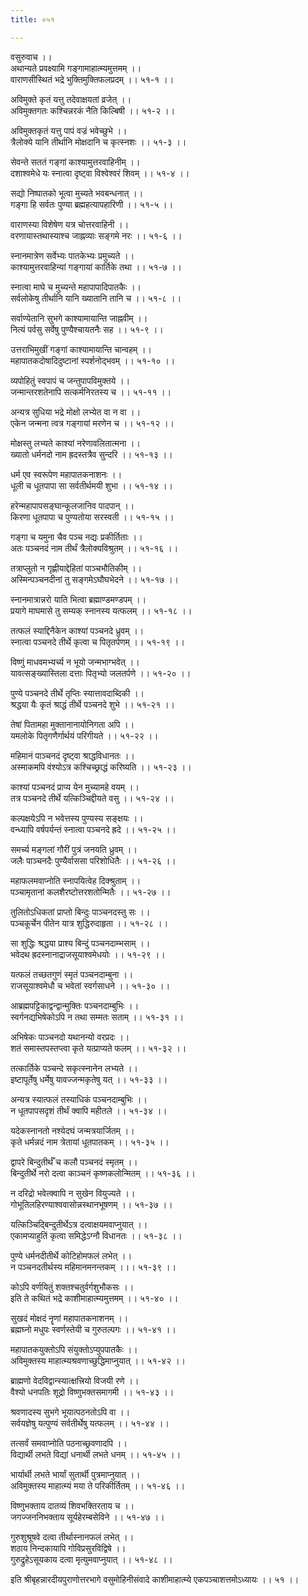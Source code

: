 ```yaml
---
title: ०५१

---
```

वसुरुवाच ।।  
अथान्यते प्रवक्ष्यामि गङ्गामाहात्म्यमुत्तमम् ।।  
वाराणसीस्थितं भद्रे भुक्तिमुक्तिफलप्रदम् ।। ५१-१ ।।  
  
अविमुक्ते कृतं यत्तु तदेवाक्षयतां व्रजेत् ।।  
अविमुक्तगतः कश्चिन्नरकं नैति किल्बिषी ।। ५१-२ ।।  
  
अविमुक्तकृतं यत्तु पापं वज्रं भवेच्छुभे ।।  
त्रैलोक्ये यानि तीर्थानि मोक्षदानि च कृत्स्नशः ।। ५१-३ ।।  
  
सेवन्ते सततं गङ्गां काश्यामुत्तरवाहिनीम् ।।  
दशाश्वमेधे यः स्नात्वा दृष्ट्वा विश्वेश्वरं शिवम् ।। ५१-४ ।।  
  
सद्यो निष्पातको भूत्वा मुच्यते भवबन्धनात् ।।  
गङ्गा हि सर्वतः पुण्या ब्रह्महत्यापहारिणी ।। ५१-५ ।।  
  
वाराणस्या विशेषेण यत्र चोत्तरवाहिनी ।।  
वरणायास्तथास्याश्च जाह्नव्याः सङ्गमे नरः ।। ५१-६ ।।  
  
स्नानमात्रेण सर्वेभ्यः पातकेभ्यः प्रमुच्यते ।।  
काश्यामुत्तरवाहिन्यां गङ्गायां कार्तिके तथा ।। ५१-७ ।।  
  
स्नात्वा माघे च मुच्यन्ते महापापादिपातकैः ।।  
सर्वलोकेषु तीर्थानि यानि ख्यातानि तानि च ।। ५१-८ ।।  
  
सर्वाण्येतानि सुभगे काश्यामायान्ति जाह्नवीम् ।।  
नित्यं पर्वसु सर्वेषु पुण्यैश्चायतनैः सह ।। ५१-९ ।।  
  
उत्तराभिमुखीं गङ्गां काश्यामायान्ति चान्वहम् ।।  
महापातकदोषादिदुष्टानां स्पर्शनोद्भवम् ।। ५१-१० ।।  
  
व्यपोहितुं स्वपापं च जन्तुपापविमुक्तये ।।  
जन्मान्तरशतेनापि सत्कर्मनिरतस्य च ।। ५१-११ ।।  
  
अन्यत्र सुधिया भद्रे मोक्षो लभ्येत वा न वा ।।  
एकेन जन्मना त्वत्र गङ्गायां मरणेन च ।। ५१-१२ ।।  
  
मोक्षस्तु लभ्यते काश्यां नरेणावलितात्मना ।।  
ख्यातो धर्मनदो नाम ह्रदस्तत्रैव सुन्दरि ।। ५१-१३ ।।  
  
धर्म एव स्वरूपेण महापातकनाशनः ।।  
धूली च धूतपापा सा सर्वतीर्थमयी शुभा ।। ५१-१४ ।।  
  
हरेन्महापापसङ्घान्कूलजानिव पादपान् ।।  
किरणा धूतपापा च पुण्यतोया सरस्वती ।। ५१-१५ ।।  
  
गङ्गा च यमुना चैव पञ्च नद्यः प्रकीर्तिताः ।।  
अतः पञ्चनदं नाम तीर्थं त्रैलोक्यविश्रुतम् ।। ५१-१६ ।।  
  
तत्राप्लुतो न गृह्णीयाद्देहितां पाञ्चभौतिकीम् ।।  
अस्मिन्पञ्चनदीनां तु सङ्गमेऽघौघभेदने ।। ५१-१७ ।।  
  
स्नानमात्रान्नरो याति भित्वा ब्रह्माण्डमण्डपम् ।।  
प्रयागे माघमासे तु सम्यक् स्नानस्य यत्फलम् ।। ५१-१८ ।।  
  
तत्फलं स्याद्दिनैकेन काश्यां पञ्चनदे ध्रुवम् ।।  
स्नात्वा पञ्चनदे तीर्थे कृत्वा च पितृतर्पणम् ।। ५१-१९ ।।  
  
विष्णुं माधवमभ्यर्च्य न भूयो जन्मभाग्भवेत् ।।  
यावत्सङ्ख्यास्तिला दत्ताः पितृभ्यो जलतर्पणे ।। ५१-२० ।।  
  
पुण्ये पञ्चनदे तीर्थे तृप्तिः स्यात्तावदाब्दिकी ।।  
श्रद्धया यैः कृतं श्राद्धं तीर्थे पञ्चनदे शुभे ।। ५१-२१ ।।  
  
तेषां पितामहा मुक्तानानायोनिगता अपि ।।  
यमलोके पितृगणैर्गार्थयं परिगीयते ।। ५१-२२ ।।  
  
महिमानं पाञ्चनदं दृष्ट्वा श्राद्धविधानतः ।।  
अस्माकमपि वंश्योऽत्र कश्चिच्छ्राद्धं करिष्यति ।। ५१-२३ ।।  
  
काश्यां पञ्चनदं प्राप्य येन मुच्यामहे वयम् ।।  
तत्र पञ्चनदे तीर्थे यत्किञ्चिद्दीयते वसु ।। ५१-२४ ।।  
  
कल्पक्षयेऽपि न भवेत्तस्य पुण्यस्य सङ्क्षयः ।।  
वन्ध्यापि वर्षपर्यन्तं स्नात्वा पञ्चनदे ह्रदे ।। ५१-२५ ।।  
  
समर्च्य मङ्गलां गौरीं पुत्रं जनयति ध्रुवम् ।।  
जलैः पाञ्चनदैः पुण्यैर्वाससा परिशोधितैः ।। ५१-२६ ।।  
  
महाफलमवाप्नोति स्नापयित्वेह दिक्श्रुताम् ।।  
पञ्चामृतानां कलशैरष्टोत्तरशतोन्मितैः ।। ५१-२७ ।।  
  
तुलितोऽधिकतां प्राप्तो बिन्दुः पाञ्चनदस्तु सः ।।  
पञ्चकूर्चेन पीतेन यात्र शुद्धिरुदाहृता ।। ५१-२८ ।।  
  
सा शुद्धिः श्रद्धया प्राश्य बिन्दुं पञ्चनदाम्भसाम् ।।  
भवेदथ ह्रदस्नानाद्राजसूयाश्वमेधयोः ।। ५१-२९ ।।  
  
यत्फलं तच्छतगुणं स्मृतं पञ्चनदाम्बुना ।।  
राजसूयाश्वमेधौ च भवेतां स्वर्गसाधने ।। ५१-३० ।।  
  
आब्रह्मपट्टिकाद्वन्द्वान्मुक्तिः पञ्चनदाम्बुभिः ।।  
स्वर्गनद्यभिषेकोऽपि न तथा सम्मतः सताम् ।। ५१-३१ ।।  
  
अभिषेकः पाञ्चनदो यथानन्यो वरप्रदः ।।  
शतं समास्तपस्तप्त्वा कृते यत्प्राप्यते फलम् ।। ५१-३२ ।।  
  
तत्कार्तिके पञ्चन्दे सकृत्स्नानेन लभ्यते ।।  
इष्टापूर्तेषु धर्मेषु यावज्जन्मकृतेषु यत् ।। ५१-३३ ।।  
  
अन्यत्र स्यात्फलं तस्याधिकं पञ्चनदाम्बुभिः ।।  
न धूतपापसदृशं तीर्थं क्वापि महीतले ।। ५१-३४ ।।  
  
यदेकस्नानतो नश्येदघं जन्मत्रयार्जितम् ।।  
कृते धर्मन्नदं नाम त्रेतायां धूतपातकम् ।। ५१-३५ ।।  
  
द्वापरे बिन्दुतीर्थँ च कलौ पञ्चनदं स्मृतम् ।।  
बिन्दुतीर्थे नरो दत्वा काञ्चनं कृष्णकलोन्मितम् ।। ५१-३६ ।।  
  
न दरिद्रो भवेत्क्वापि न सुखेन वियुज्यते ।।  
गोभूतिलहिरण्याश्ववासोन्नस्थानभूषणम् ।। ५१-३७ ।।  
  
यत्किञ्चिद्बिन्दुतीर्थेऽत्र दत्वाक्षयमवाप्नुयात् ।।  
एकामप्याहुतिं कृत्वा समिद्धेऽग्नौ विधानतः ।। ५१-३८ ।।  
  
पुण्ये धर्मनदीतीर्थे कोटिहोमफलं लभेत् ।।  
न पञ्चनदतीर्थस्य महिमानमनन्तकम् ।।। ५१-३९ ।।  
  
कोऽपि वर्णयितुं शक्तश्चतुर्वर्गशुभौकसः ।।  
इति ते कथितं भद्रे काशीमाहात्म्यमुत्तमम् ।। ५१-४० ।।  
  
सुखदं मोक्षदं नॄणां महापातकनाशनम् ।।  
ब्रह्मघ्नो मधुपः स्वर्णस्तेयी च गुरुतल्पगः ।। ५१-४१ ।।  
  
महापातकयुक्तोऽपि संयुक्तोऽप्युपपातकैः ।।  
अविमुक्तस्य माहात्म्यश्रवणाच्छुद्धिमाप्नुयात् ।। ५१-४२ ।।  
  
ब्राह्मणो वेदविद्वान्स्यात्क्षत्त्रियो विजयी रणे ।।  
वैश्यो धनपतिः शूद्रो विष्णुभक्तसमागमी ।। ५१-४३ ।।  
  
श्रवणादस्य सुभगे भूयात्पठनतोऽपि वा ।।  
सर्वयज्ञेषु यत्पुण्यं सर्वतीर्थेषु यत्फलम् ।। ५१-४४ ।।  
  
तत्सर्वं समवाप्नोति पठनाच्छ्रवणादपि ।।  
विद्यार्थी लभते विद्यां धनार्थी लभते धनम् ।। ५१-४५ ।।  
  
भार्यार्थी लभते भार्यां सुतार्थी पुत्रमाप्नुयात् ।।  
अविमुक्तस्य माहात्म्यं मया ते परिकीर्तितम् ।। ५१-४६ ।।  
  
विष्णुभक्ताय दातव्यं शिवभक्तिरताय च ।।  
जगज्जननिभक्ताय सूर्यहेरम्बसेविने ।। ५१-४७ ।।  
  
गुरुशुश्रूषवे दत्वा तीर्थास्नानफलं लभेत् ।।  
शठाय निन्दकायापि गोविप्रसुरविद्विषे ।।  
गुरुद्रुहेऽसूयकाय दत्वा मृत्युमवाप्नुयात् ।। ५१-४८ ।।  
  
इति श्रीबृहन्नारदीयपुराणोत्तरभागे वसुमोहिनीसंवादे काशीमाहात्म्ये एकपञ्चाशत्तमोऽध्यायः ।। ५१ ।।